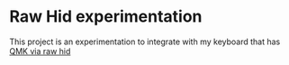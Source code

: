 # Raw Hid experimentation

This project is an experimentation to integrate with my keyboard that has [QMK via raw hid](https://beta.docs.qmk.fm/using-qmk/software-features/feature_rawhid)